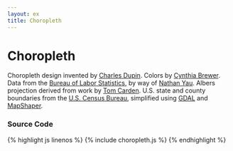 ```yaml
---
layout: ex
title: Choropleth
---
```


# Choropleth

<div class="gallery" id="chart"> </div>
<link type="text/css" rel="stylesheet" href="choropleth.css"/>
<link type="text/css" rel="stylesheet" href="colorbrewer.css"/>
<script type="text/javascript" src="../d3.geo.js?2.1.3"> </script>
<script type="text/javascript" src="choropleth.js"> </script>

Choropleth design invented by [Charles Dupin](http://en.wikipedia.org/wiki/Charles_Dupin).
Colors by [Cynthia Brewer](http://colorbrewer.org/). Data from the
[Bureau of Labor Statistics](http://www.bls.gov/), by way of [Nathan
Yau](http://flowingdata.com/2009/11/12/how-to-make-a-us-county-thematic-map-using-free-tools/).
Albers projection derived from work by [Tom Carden](http://gist.github.com/476238).
U.S. state and county boundaries from the [U.S. Census Bureau](http://www.census.gov/),
simplified using [GDAL](http://www.gdal.org/) and [MapShaper](http://mapshaper.org/).

### Source Code

{% highlight js linenos %}
{% include choropleth.js %}
{% endhighlight %}
